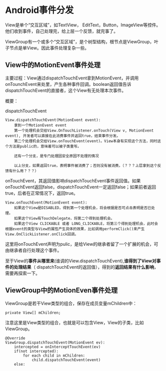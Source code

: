 # Android事件分发
View是单个“交互区域”，如TextView， EditText，Button，ImageView等控件。他们收到事件，自己处理完，给上层一个反馈，就完事了。

ViewGroup有一个或多个“交互区域”，是个树型结构，根节点是ViewGroup，叶子节点是单View。因此事件处理复杂一些。
## View中的MotionEvent事件处理

主要过程：View通过dispatchTouchEvent拿到MotionEvent，并调用onTounchEvent来处里，产生各种事件回调。boolean返回值告诉dispatchTouchEvent的直接者，这个View有无处理本次事件。

概要：

dispatchTouchEvent

	View.dispatchTouchEvent(MotionEvent event):
		拿到一个MotionEvent event
		第一个处理机会交给View.OnTouchListener.onTouch(View v, MotionEvent event), 开发者可以直接在此消费事件并返回true，结束事件分发。
		第二个处理机会交给View.onTouchEvent(event)。View本身有实现这个方法，同时这个方法是public的，意味着可以被子类重写。
		
		还有一个分支，是专门处理因安全原因不处理的情况

		以上分支，如果返回true，表明事件被消费了；否则没有被消费。（？？？上层拿到这个反馈有什么用？？？）
		
onTouchEvent，其返回值影响dispatchTouchEvent事件返回值。如果onTouchEvent返回false，dispatchTouchEvent一定返回false；如果前者返回true，后者在正常情况下，返回true。

	View.onTouchEvent(MotionEvent event):
		如果这个View是DISABLED，得到第一个处理机会，将会根据是否可点击表明是否已处理。
		如果这个View有TouchDelegate，将第二个得到处理机会。
		如果这个View CLICKABLE 或者 LONG_CLICKABLE，将第三个得到处理机会，此时会根据event的类型与View的属性产生具体的效果，比如调用performClick()来产生View.OnClickListener.onClick回调。

这里将onTouchEvent声明为pulic，是给View的继承者留了一个扩展的机会，可由继承者自行处理这个事件。

至于View的**事件从哪里来**(谁调的View.dispatchTouchEvent),**谁得到了View对事件的处理结果**（ dispatchTouchEvent的返回值），得到的**返回结果有什么影响**，需要再探索一下。

## ViewGroup中的MotionEven事件处理
ViewGroup是若干View类型的组合，保存在成员变量mChildren中：

	private View[] mChildren;

注意这里是View类型的组合，也就是可以包含View，View的子类，比如ViewGroup。

	@Override
	ViewGroup.dispatchTouchEvent(MotionEvent ev):
		intercepted = onInterceptTouchEvent(ev)
		if(not intercepted):
			for each child in mChildren:
				child.dispatchTouchEvent(event)
		else:
			
			
		
		



				
			